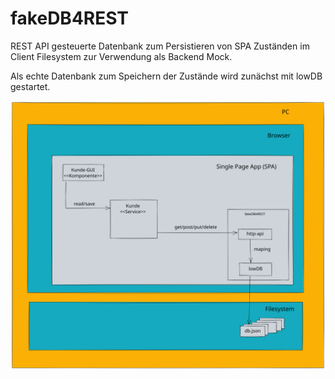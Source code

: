 # fakeDB4REST
REST API gesteuerte Datenbank zum Persistieren von SPA Zuständen im Client Filesystem zur Verwendung als Backend Mock.

Als echte Datenbank zum Speichern der Zustände wird zunächst mit lowDB gestartet. 



![Konzept fakeDB4REST](src/images/fakeDB4REST.svg)
